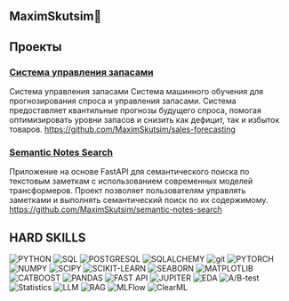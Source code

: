 ## MaximSkutsim👋




## Проекты



### [Система управления запасами](https://github.com/MaximSkutsim/sales-forecasting)
Система управления запасами
Система машинного обучения для прогнозирования спроса и управления запасами. Система предоставляет квантильные прогнозы будущего спроса, помогая оптимизировать уровни запасов и снизить как дефицит, так и избыток товаров.
https://github.com/MaximSkutsim/sales-forecasting





### [Semantic Notes Search](https://github.com/MaximSkutsim/semantic-notes-search)

Приложение на основе FastAPI для семантического поиска по текстовым заметкам с использованием современных моделей трансформеров. Проект позволяет пользователям управлять заметками и выполнять семантический поиск по их содержимому.
https://github.com/MaximSkutsim/semantic-notes-search


## HARD SKILLS

![PYTHON](https://img.shields.io/badge/PYTHON-090909??style=flat-square&logo=PYTHON)
![SQL](https://img.shields.io/badge/SQL-090909??style=flat-square&logo=SQL)
![POSTGRESQL](https://img.shields.io/badge/POSTGRESQL-090909??style=flat-square&logo=POSTGRESQL)
![SQLALCHEMY](https://img.shields.io/badge/SQLALCHEMY-090909??style=flat-square&logo=SQLALCHEMY)
![git](https://img.shields.io/badge/GIT-090909??style=flat-square&logo=GIT)
![PYTORCH](https://img.shields.io/badge/PYTORCH-090909??style=flat-square&logo=PYTORCH)
![NUMPY](https://img.shields.io/badge/NUMPY-090909??style=flat-square&logo=NUMPY)
![SCIPY](https://img.shields.io/badge/SCIPY-090909??style=flat-square&logo=SCIPY)
![SCIKIT-LEARN](https://img.shields.io/badge/SKLEARN-090909??style=flat-square&logo=SCIKIT-LEARN)
![SEABORN](https://img.shields.io/badge/SEABORN-090909??style=flat-square&logo=seaborn)
![MATPLOTLIB](https://img.shields.io/badge/MATPLOTLIB-090909??style=flat-square&logo=MATPLOTLIB)
![CATBOOST](https://img.shields.io/badge/CATBOOST-090909??style=flat-square&logo=CATBOOST)
![PANDAS](https://img.shields.io/badge/PANDAS-090909??style=flat-square&logo=PANDAS)
![FAST API](https://img.shields.io/badge/FASTAPI-090909??style=flat-square&logo=FASTAPI)
![JUPITER](https://img.shields.io/badge/JUPITER-090909??style=flat-square&logo=JUPITER)
![EDA](https://img.shields.io/badge/EDA-090909??style=flat-square&logo=EDA)
![A/B-test](https://img.shields.io/badge/A/B_test-090909??style=flat-square&logo=A/B-test)
![Statistics](https://img.shields.io/badge/Statistics-090909??style=flat-square&logo=Statistics)
![LLM](https://img.shields.io/badge/LLM-090909??style=flat-square)
![RAG](https://img.shields.io/badge/RAG-090909??style=flat-square)
![MLFlow](https://img.shields.io/badge/MLFlow-090909??style=flat-square&logo=MLFlow)
![ClearML](https://img.shields.io/badge/ClearML-090909??style=flat-square&logo=ClearML)

